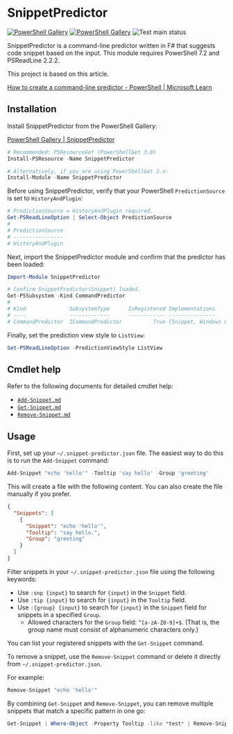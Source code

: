 # SnippetPredictor

[![PowerShell Gallery](https://img.shields.io/powershellgallery/v/SnippetPredictor)](https://www.powershellgallery.com/packages/SnippetPredictor)
[![PowerShell Gallery](https://img.shields.io/powershellgallery/dt/SnippetPredictor)](https://www.powershellgallery.com/packages/SnippetPredictor)
![Test main status](https://github.com/krymtkts/SnippetPredictor/actions/workflows/main.yml/badge.svg)

SnippetPredictor is a command-line predictor written in F# that suggests code snippet based on the input.
This module requires PowerShell 7.2 and PSReadLine 2.2.2.

This project is based on this article.

[How to create a command-line predictor - PowerShell | Microsoft Learn](https://learn.microsoft.com/en-us/powershell/scripting/dev-cross-plat/create-cmdline-predictor?view=powershell-7.4)

## Installation

Install SnippetPredictor from the PowerShell Gallery:

[PowerShell Gallery | SnippetPredictor](https://www.powershellgallery.com/packages/SnippetPredictor/)

```powershell
# Recommended: PSResourceGet (PowerShellGet 3.0)
Install-PSResource -Name SnippetPredictor

# Alternatively, if you are using PowerShellGet 2.x:
Install-Module -Name SnippetPredictor
```

Before using SnippetPredictor, verify that your PowerShell `PredictionSource` is set to `HistoryAndPlugin`:

```powershell
# PredictionSource = HistoryAndPlugin required.
Get-PSReadLineOption | Select-Object PredictionSource
#
# PredictionSource
# ----------------
# HistoryAndPlugin
```

Next, import the SnippetPredictor module and confirm that the predictor has been loaded:

```powershell
Import-Module SnippetPredictor

# Confirm SnippetPredictor(Snippet) loaded.
Get-PSSubsystem -Kind CommandPredictor
#
# Kind              SubsystemType      IsRegistered Implementations
# ----              -------------      ------------ ---------------
# CommandPredictor  ICommandPredictor          True {Snippet, Windows Package Manager - WinGet}
```

Finally, set the prediction view style to `ListView`:

```powershell
Set-PSReadLineOption -PredictionViewStyle ListView
```

## Cmdlet help

Refer to the following documents for detailed cmdlet help:

- [`Add-Snippet.md`](./docs/SnippetPredictor/Add-Snippet.md)
- [`Get-Snippet.md`](./docs/SnippetPredictor/Get-Snippet.md)
- [`Remove-Snippet.md`](./docs/SnippetPredictor/Remove-Snippet.md)

## Usage

First, set up your `~/.snippet-predictor.json` file.
The easiest way to do this is to run the `Add-Snippet` command:

```powershell
Add-Snippet "echo 'hello'" -Tooltip 'say hello' -Group 'greeting'
```

This will create a file with the following content.
You can also create the file manually if you prefer.

```json
{
  "Snippets": [
    {
      "Snippet": "echo 'hello'",
      "Tooltip": "say hello.",
      "Group": "greeting"
    }
  ]
}
```

Filter snippets in your `~/.snippet-predictor.json` file using the following keywords:

- Use `:snp {input}` to search for `{input}` in the `Snippet` field.
- Use `:tip {input}` to search for `{input}` in the `Tooltip` field.
- Use `:{group} {input}` to search for `{input}` in the `Snippet` field for snippets in a specified `Group`.
  - Allowed characters for the `Group` field: `^[a-zA-Z0-9]+$`.
    (That is, the group name must consist of alphanumeric characters only.)

You can list your registered snippets with the `Get-Snippet` command.

To remove a snippet, use the `Remove-Snippet` command or delete it directly from `~/.snippet-predictor.json`.

For example:

```powershell
Remove-Snippet "echo 'hello'"
```

By combining `Get-Snippet` and `Remove-Snippet`, you can remove multiple snippets that match a specific pattern in one go:

```powershell
Get-Snippet | Where-Object -Property Tooltip -like *test* | Remove-Snippet
```
